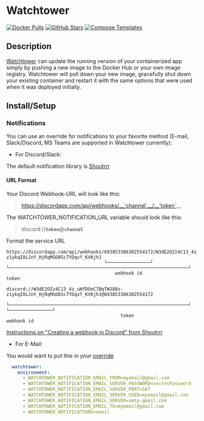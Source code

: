 # Watchtower

[![Docker Pulls](https://img.shields.io/docker/pulls/containrrr/watchtower?style=flat-square&color=607D8B&label=docker%20pulls&logo=docker)](https://hub.docker.com/r/containrrr/watchtower)
[![GitHub Stars](https://img.shields.io/github/stars/containrrr/watchtower?style=flat-square&color=607D8B&label=github%20stars&logo=github)](https://github.com/containrrr/watchtower)
[![Compose Templates](https://img.shields.io/static/v1?style=flat-square&color=607D8B&label=compose&message=templates)](https://github.com/GhostWriters/DockSTARTer/tree/master/compose/.apps/watchtower)

## Description

[Watchtower](https://containrrr.dev/watchtower/) can update the running version of your containerized app simply by pushing a new image to the Docker Hub or your own image registry. Watchtower will pull down your new image, gracefully shut down your existing container and restart it with the same options that were used when it was deployed initially.

## Install/Setup

### Notifications

You can use an override for notifications to your favorite method (E-mail, Slack/Discord, MS Teams are supported in Watchtower currently):

- For Discord/Slack:

The default notification library is [Shoutrrr](https://containrrr.dev/shoutrrr/)
#### URL Format

Your Discord Webhook-URL will look like this:
> https://discordapp.com/api/webhooks/__`channel`__/__`token`__  

The WATCHTOWER_NOTIFICATION_URL variable should look like this:  
> discord://__`token`__@__`channel`__

Format the service URL
```
https://discordapp.com/api/webhooks/693853386302554172/W3dE2OZz4C13_4z_uHfDOoC7BqTW288s-z1ykqI0iJnY_HjRqMGO8Sc7YDqvf_KVKjhJ
                                    └────────────────┘ └──────────────────────────────────────────────────────────────────┘
                                        webhook id                                    token

discord://W3dE2OZz4C13_4z_uHfDOoC7BqTW288s-z1ykqI0iJnY_HjRqMGO8Sc7YDqvf_KVKjhJ@693853386302554172
          └──────────────────────────────────────────────────────────────────┘ └────────────────┘
                                          token                                    webhook id
```
[Instructions on "Creating a webhook in Discord" from Shoutrrr](https://containrrr.dev/shoutrrr/services/discord/#creating_a_webhook_in_discord)

- For E-Mail:

You would want to put this in your [override](https://dockstarter.com/overrides/introduction/)

```yaml
  watchtower:
    environment:
      - WATCHTOWER_NOTIFICATION_EMAIL_FROM=myemail@gmail.com
      - WATCHTOWER_NOTIFICATION_EMAIL_SERVER_PASSWORD=secretPassword
      - WATCHTOWER_NOTIFICATION_EMAIL_SERVER_PORT=587
      - WATCHTOWER_NOTIFICATION_EMAIL_SERVER_USER=myemail@gmail.com
      - WATCHTOWER_NOTIFICATION_EMAIL_SERVER=smtp.gmail.com
      - WATCHTOWER_NOTIFICATION_EMAIL_TO=myemail@gmail.com
      - WATCHTOWER_NOTIFICATIONS=email
```
